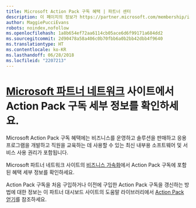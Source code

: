 ```yaml
---
title: Microsoft Action Pack 구독 혜택 | 파트너 센터
description: 이 페이지의 정보가 https://partner.microsoft.com/membership/internal-use-software로 이동했습니다.
author: MaggiePucciEvans
robots: noindex,nofollow
ms.openlocfilehash: 1a8b654ef72aa6114cb05ace6d6f99171a684dd2
ms.sourcegitcommit: 2d90478a58a406c0b70fbb6a0b2bb42dbb4f9640
ms.translationtype: HT
ms.contentlocale: ko-KR
ms.lasthandoff: 06/28/2018
ms.locfileid: "2207213"
---
```

# <a name="get-action-pack-subscription-details-on-the-microsoft-partner-networkhttpspartnermicrosoftcommembershipinternal-use-software-site"></a>[Microsoft 파트너 네트워크](https://partner.microsoft.com/membership/internal-use-software) 사이트에서 Action Pack 구독 세부 정보를 확인하세요. 

Microsoft Action Pack 구독 혜택에는 비즈니스를 운영하고 솔루션을 판매하고 응용 프로그램을 개발하고 직원을 교육하는 데 사용할 수 있는 최신 내부용 소프트웨어 및 서비스 사용 권리가 포함됩니다.

Microsoft 파트너 네트워크 사이트의 [비즈니스 가속화](https://partner.microsoft.com/membership/internal-use-software)에서 Action Pack 구독에 포함된 혜택 세부 정보를 확인하세요.   

Action Pack 구독을 처음 구입하거나 이전에 구입한 Action Pack 구독을 갱신하는 방법에 대한 정보는 이 파트너 대시보드 사이트의 도움말 라이브러리에서 [Action Pack 얻기](mpn-get-action-pack.md)를 참조하세요.


